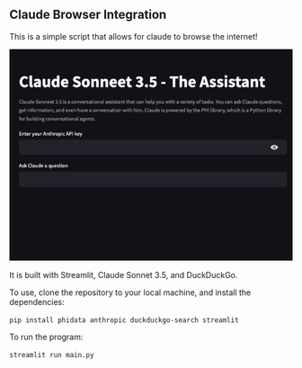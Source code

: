 ## Claude Browser Integration

This is a simple script that allows for claude to browse the internet!

![User Interface](https://github.com/nem-bla/claude-browser-enabled/blob/main/images/userInterface.png)

It is built with Streamlit, Claude Sonnet 3.5, and DuckDuckGo. 

To use, clone the repository to your local machine, and install the dependencies:

`pip install phidata anthropic duckduckgo-search streamlit`

To run the program:

`streamlit run main.py`
